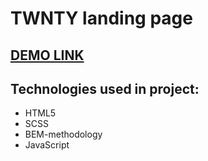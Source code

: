 # TWNTY landing page

## [DEMO LINK](https://mariiastorozhyk.github.io/twnty-landing/)

## Technologies used in project:
+ HTML5
+ SCSS
+ BEM-methodology
+ JavaScript